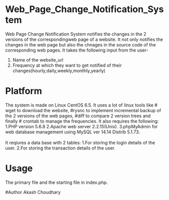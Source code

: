 
# Web_Page_Change_Notification_System
Web Page Change Notification System notifies the changes in the 2 versions of the correspondingweb page of a website. It not only notifies the changes in the web page but also the chnages in the source code of the corresponding web pages. It takes the following input from the user-
1. Name of the website_url
2. Frequency at which they want to get notified of their changes(hourly,daily,weekly,monthly,yearly)

# Platform
The system is made on Linux CentOS 6.5. It uses a lot of linux tools like # wget to download the website, #rysnc to implement incremental backup of the 2 versions of the web pages, #diff to compare 2 version trees and finally # crontab to manage the frequencies. It also requires the following:
<br>1.PHP version 5.6.8
2.Apache web server 2.2.15(Unix).
3.phpMyAdmin for web database management using MySQL ver 14.14 Distrib 5.1.73.</br>
       <br>It reqiures a data base with 2 tables:
1.For storing the login details of the user.
2.For storing the transaction details of the user.</br>

# Usage
The primary file and the starting file in index.php.

#Author
Akash Choudhary
